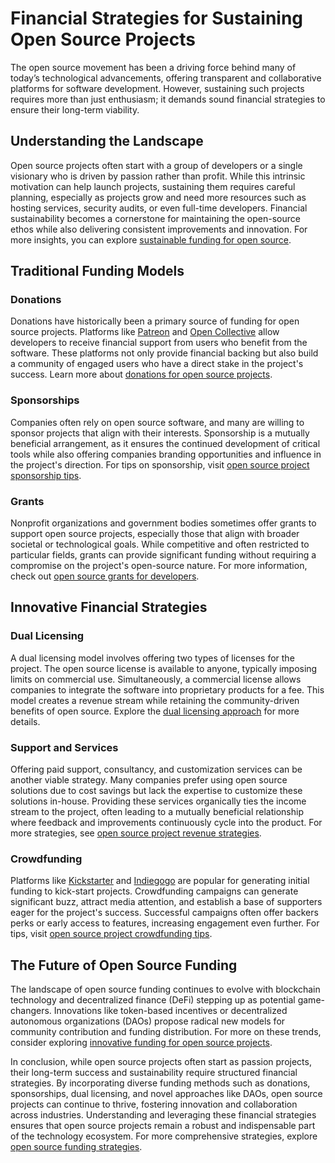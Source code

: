 # Financial Strategies for Sustaining Open Source Projects

The open source movement has been a driving force behind many of today’s technological advancements, offering transparent and collaborative platforms for software development. However, sustaining such projects requires more than just enthusiasm; it demands sound financial strategies to ensure their long-term viability.

## Understanding the Landscape

Open source projects often start with a group of developers or a single visionary who is driven by passion rather than profit. While this intrinsic motivation can help launch projects, sustaining them requires careful planning, especially as projects grow and need more resources such as hosting services, security audits, or even full-time developers. Financial sustainability becomes a cornerstone for maintaining the open-source ethos while also delivering consistent improvements and innovation. For more insights, you can explore [sustainable funding for open source](https://www.license-token.com/wiki/sustainable-funding-for-open-source).

## Traditional Funding Models

### Donations

Donations have historically been a primary source of funding for open source projects. Platforms like [Patreon](https://www.patreon.com/) and [Open Collective](https://opencollective.com/) allow developers to receive financial support from users who benefit from the software. These platforms not only provide financial backing but also build a community of engaged users who have a direct stake in the project's success. Learn more about [donations for open source projects](https://www.license-token.com/wiki/donations-for-open-source-projects).

### Sponsorships

Companies often rely on open source software, and many are willing to sponsor projects that align with their interests. Sponsorship is a mutually beneficial arrangement, as it ensures the continued development of critical tools while also offering companies branding opportunities and influence in the project's direction. For tips on sponsorship, visit [open source project sponsorship tips](https://www.license-token.com/wiki/open-source-project-sponsorship-tips).

### Grants

Nonprofit organizations and government bodies sometimes offer grants to support open source projects, especially those that align with broader societal or technological goals. While competitive and often restricted to particular fields, grants can provide significant funding without requiring a compromise on the project's open-source nature. For more information, check out [open source grants for developers](https://www.license-token.com/wiki/open-source-grants-for-developers).

## Innovative Financial Strategies

### Dual Licensing

A dual licensing model involves offering two types of licenses for the project. The open source license is available to anyone, typically imposing limits on commercial use. Simultaneously, a commercial license allows companies to integrate the software into proprietary products for a fee. This model creates a revenue stream while retaining the community-driven benefits of open source. Explore the [dual licensing approach](https://www.license-token.com/wiki/dual-licensing-approach) for more details.

### Support and Services

Offering paid support, consultancy, and customization services can be another viable strategy. Many companies prefer using open source solutions due to cost savings but lack the expertise to customize these solutions in-house. Providing these services organically ties the income stream to the project, often leading to a mutually beneficial relationship where feedback and improvements continuously cycle into the product. For more strategies, see [open source project revenue strategies](https://www.license-token.com/wiki/open-source-project-revenue-strategies).

### Crowdfunding

Platforms like [Kickstarter](https://www.kickstarter.com/) and [Indiegogo](https://www.indiegogo.com/) are popular for generating initial funding to kick-start projects. Crowdfunding campaigns can generate significant buzz, attract media attention, and establish a base of supporters eager for the project's success. Successful campaigns often offer backers perks or early access to features, increasing engagement even further. For tips, visit [open source project crowdfunding tips](https://www.license-token.com/wiki/open-source-project-crowdfunding-tips).

## The Future of Open Source Funding

The landscape of open source funding continues to evolve with blockchain technology and decentralized finance (DeFi) stepping up as potential game-changers. Innovations like token-based incentives or decentralized autonomous organizations (DAOs) propose radical new models for community contribution and funding distribution. For more on these trends, consider exploring [innovative funding for open source projects](https://www.license-token.com/wiki/innovative-funding-for-open-source-projects).

In conclusion, while open source projects often start as passion projects, their long-term success and sustainability require structured financial strategies. By incorporating diverse funding methods such as donations, sponsorships, dual licensing, and novel approaches like DAOs, open source projects can continue to thrive, fostering innovation and collaboration across industries. Understanding and leveraging these financial strategies ensures that open source projects remain a robust and indispensable part of the technology ecosystem. For more comprehensive strategies, explore [open source funding strategies](https://www.license-token.com/wiki/open-source-funding-strategies).